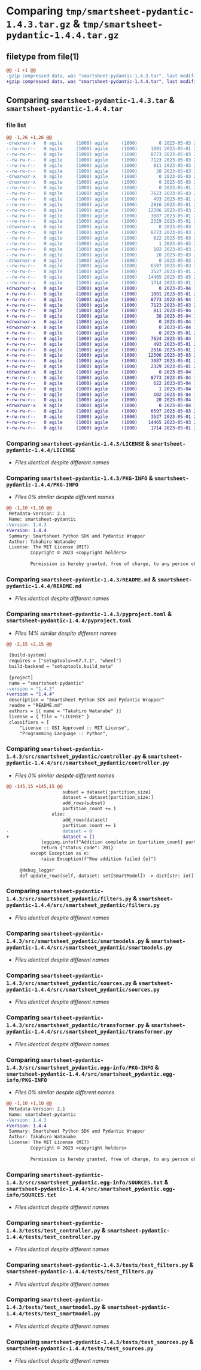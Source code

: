 # Comparing `tmp/smartsheet-pydantic-1.4.3.tar.gz` & `tmp/smartsheet-pydantic-1.4.4.tar.gz`

## filetype from file(1)

```diff
@@ -1 +1 @@
-gzip compressed data, was "smartsheet-pydantic-1.4.3.tar", last modified: Wed May  3 23:07:24 2023, max compression
+gzip compressed data, was "smartsheet-pydantic-1.4.4.tar", last modified: Thu May  4 18:43:30 2023, max compression
```

## Comparing `smartsheet-pydantic-1.4.3.tar` & `smartsheet-pydantic-1.4.4.tar`

### file list

```diff
@@ -1,26 +1,26 @@
-drwxrwxr-x   0 agile     (1000) agile     (1000)        0 2023-05-03 23:07:24.515820 smartsheet-pydantic-1.4.3/
--rw-rw-r--   0 agile     (1000) agile     (1000)     1091 2023-05-01 22:13:12.000000 smartsheet-pydantic-1.4.3/LICENSE
--rw-rw-r--   0 agile     (1000) agile     (1000)     8773 2023-05-03 23:07:24.515820 smartsheet-pydantic-1.4.3/PKG-INFO
--rw-rw-r--   0 agile     (1000) agile     (1000)     7123 2023-05-03 23:07:07.000000 smartsheet-pydantic-1.4.3/README.md
--rw-rw-r--   0 agile     (1000) agile     (1000)      811 2023-05-03 23:07:07.000000 smartsheet-pydantic-1.4.3/pyproject.toml
--rw-rw-r--   0 agile     (1000) agile     (1000)       38 2023-05-03 23:07:24.515820 smartsheet-pydantic-1.4.3/setup.cfg
-drwxrwxr-x   0 agile     (1000) agile     (1000)        0 2023-05-03 23:07:24.507820 smartsheet-pydantic-1.4.3/src/
-drwxrwxr-x   0 agile     (1000) agile     (1000)        0 2023-05-03 23:07:24.511820 smartsheet-pydantic-1.4.3/src/smartsheet_pydantic/
--rw-rw-r--   0 agile     (1000) agile     (1000)        0 2023-05-01 22:13:12.000000 smartsheet-pydantic-1.4.3/src/smartsheet_pydantic/__init__.py
--rw-rw-r--   0 agile     (1000) agile     (1000)     7623 2023-05-03 23:07:07.000000 smartsheet-pydantic-1.4.3/src/smartsheet_pydantic/controller.py
--rw-rw-r--   0 agile     (1000) agile     (1000)      493 2023-05-01 22:13:12.000000 smartsheet-pydantic-1.4.3/src/smartsheet_pydantic/debug_logger.py
--rw-rw-r--   0 agile     (1000) agile     (1000)     2816 2023-05-01 22:13:12.000000 smartsheet-pydantic-1.4.3/src/smartsheet_pydantic/filters.py
--rw-rw-r--   0 agile     (1000) agile     (1000)    12506 2023-05-03 23:07:07.000000 smartsheet-pydantic-1.4.3/src/smartsheet_pydantic/smartmodels.py
--rw-rw-r--   0 agile     (1000) agile     (1000)     3087 2023-05-01 22:53:34.000000 smartsheet-pydantic-1.4.3/src/smartsheet_pydantic/sources.py
--rw-rw-r--   0 agile     (1000) agile     (1000)     2329 2023-05-01 22:13:12.000000 smartsheet-pydantic-1.4.3/src/smartsheet_pydantic/transformer.py
-drwxrwxr-x   0 agile     (1000) agile     (1000)        0 2023-05-03 23:07:24.515820 smartsheet-pydantic-1.4.3/src/smartsheet_pydantic.egg-info/
--rw-rw-r--   0 agile     (1000) agile     (1000)     8773 2023-05-03 23:07:24.000000 smartsheet-pydantic-1.4.3/src/smartsheet_pydantic.egg-info/PKG-INFO
--rw-rw-r--   0 agile     (1000) agile     (1000)      622 2023-05-03 23:07:24.000000 smartsheet-pydantic-1.4.3/src/smartsheet_pydantic.egg-info/SOURCES.txt
--rw-rw-r--   0 agile     (1000) agile     (1000)        1 2023-05-03 23:07:24.000000 smartsheet-pydantic-1.4.3/src/smartsheet_pydantic.egg-info/dependency_links.txt
--rw-rw-r--   0 agile     (1000) agile     (1000)      102 2023-05-03 23:07:24.000000 smartsheet-pydantic-1.4.3/src/smartsheet_pydantic.egg-info/requires.txt
--rw-rw-r--   0 agile     (1000) agile     (1000)       20 2023-05-03 23:07:24.000000 smartsheet-pydantic-1.4.3/src/smartsheet_pydantic.egg-info/top_level.txt
-drwxrwxr-x   0 agile     (1000) agile     (1000)        0 2023-05-03 23:07:24.515820 smartsheet-pydantic-1.4.3/tests/
--rw-rw-r--   0 agile     (1000) agile     (1000)     6597 2023-05-03 23:07:07.000000 smartsheet-pydantic-1.4.3/tests/test_controller.py
--rw-rw-r--   0 agile     (1000) agile     (1000)     3527 2023-05-01 22:13:12.000000 smartsheet-pydantic-1.4.3/tests/test_filters.py
--rw-rw-r--   0 agile     (1000) agile     (1000)    14465 2023-05-03 23:07:07.000000 smartsheet-pydantic-1.4.3/tests/test_smartmodel.py
--rw-rw-r--   0 agile     (1000) agile     (1000)     1714 2023-05-01 22:13:12.000000 smartsheet-pydantic-1.4.3/tests/test_sources.py
+drwxrwxr-x   0 agile     (1000) agile     (1000)        0 2023-05-04 18:43:30.185801 smartsheet-pydantic-1.4.4/
+-rw-rw-r--   0 agile     (1000) agile     (1000)     1091 2023-05-01 22:13:12.000000 smartsheet-pydantic-1.4.4/LICENSE
+-rw-rw-r--   0 agile     (1000) agile     (1000)     8773 2023-05-04 18:43:30.185801 smartsheet-pydantic-1.4.4/PKG-INFO
+-rw-rw-r--   0 agile     (1000) agile     (1000)     7123 2023-05-03 23:07:07.000000 smartsheet-pydantic-1.4.4/README.md
+-rw-rw-r--   0 agile     (1000) agile     (1000)      811 2023-05-04 18:43:16.000000 smartsheet-pydantic-1.4.4/pyproject.toml
+-rw-rw-r--   0 agile     (1000) agile     (1000)       38 2023-05-04 18:43:30.185801 smartsheet-pydantic-1.4.4/setup.cfg
+drwxrwxr-x   0 agile     (1000) agile     (1000)        0 2023-05-04 18:43:30.181801 smartsheet-pydantic-1.4.4/src/
+drwxrwxr-x   0 agile     (1000) agile     (1000)        0 2023-05-04 18:43:30.185801 smartsheet-pydantic-1.4.4/src/smartsheet_pydantic/
+-rw-rw-r--   0 agile     (1000) agile     (1000)        0 2023-05-01 22:13:12.000000 smartsheet-pydantic-1.4.4/src/smartsheet_pydantic/__init__.py
+-rw-rw-r--   0 agile     (1000) agile     (1000)     7624 2023-05-04 18:43:16.000000 smartsheet-pydantic-1.4.4/src/smartsheet_pydantic/controller.py
+-rw-rw-r--   0 agile     (1000) agile     (1000)      493 2023-05-01 22:13:12.000000 smartsheet-pydantic-1.4.4/src/smartsheet_pydantic/debug_logger.py
+-rw-rw-r--   0 agile     (1000) agile     (1000)     2816 2023-05-01 22:13:12.000000 smartsheet-pydantic-1.4.4/src/smartsheet_pydantic/filters.py
+-rw-rw-r--   0 agile     (1000) agile     (1000)    12506 2023-05-03 23:07:07.000000 smartsheet-pydantic-1.4.4/src/smartsheet_pydantic/smartmodels.py
+-rw-rw-r--   0 agile     (1000) agile     (1000)     3087 2023-05-01 22:53:34.000000 smartsheet-pydantic-1.4.4/src/smartsheet_pydantic/sources.py
+-rw-rw-r--   0 agile     (1000) agile     (1000)     2329 2023-05-01 22:13:12.000000 smartsheet-pydantic-1.4.4/src/smartsheet_pydantic/transformer.py
+drwxrwxr-x   0 agile     (1000) agile     (1000)        0 2023-05-04 18:43:30.185801 smartsheet-pydantic-1.4.4/src/smartsheet_pydantic.egg-info/
+-rw-rw-r--   0 agile     (1000) agile     (1000)     8773 2023-05-04 18:43:30.000000 smartsheet-pydantic-1.4.4/src/smartsheet_pydantic.egg-info/PKG-INFO
+-rw-rw-r--   0 agile     (1000) agile     (1000)      622 2023-05-04 18:43:30.000000 smartsheet-pydantic-1.4.4/src/smartsheet_pydantic.egg-info/SOURCES.txt
+-rw-rw-r--   0 agile     (1000) agile     (1000)        1 2023-05-04 18:43:30.000000 smartsheet-pydantic-1.4.4/src/smartsheet_pydantic.egg-info/dependency_links.txt
+-rw-rw-r--   0 agile     (1000) agile     (1000)      102 2023-05-04 18:43:30.000000 smartsheet-pydantic-1.4.4/src/smartsheet_pydantic.egg-info/requires.txt
+-rw-rw-r--   0 agile     (1000) agile     (1000)       20 2023-05-04 18:43:30.000000 smartsheet-pydantic-1.4.4/src/smartsheet_pydantic.egg-info/top_level.txt
+drwxrwxr-x   0 agile     (1000) agile     (1000)        0 2023-05-04 18:43:30.185801 smartsheet-pydantic-1.4.4/tests/
+-rw-rw-r--   0 agile     (1000) agile     (1000)     6597 2023-05-03 23:07:07.000000 smartsheet-pydantic-1.4.4/tests/test_controller.py
+-rw-rw-r--   0 agile     (1000) agile     (1000)     3527 2023-05-01 22:13:12.000000 smartsheet-pydantic-1.4.4/tests/test_filters.py
+-rw-rw-r--   0 agile     (1000) agile     (1000)    14465 2023-05-03 23:07:07.000000 smartsheet-pydantic-1.4.4/tests/test_smartmodel.py
+-rw-rw-r--   0 agile     (1000) agile     (1000)     1714 2023-05-01 22:13:12.000000 smartsheet-pydantic-1.4.4/tests/test_sources.py
```

### Comparing `smartsheet-pydantic-1.4.3/LICENSE` & `smartsheet-pydantic-1.4.4/LICENSE`

 * *Files identical despite different names*

### Comparing `smartsheet-pydantic-1.4.3/PKG-INFO` & `smartsheet-pydantic-1.4.4/PKG-INFO`

 * *Files 0% similar despite different names*

```diff
@@ -1,10 +1,10 @@
 Metadata-Version: 2.1
 Name: smartsheet-pydantic
-Version: 1.4.3
+Version: 1.4.4
 Summary: Smartsheet Python SDK and Pydantic Wrapper
 Author: Takahiro Watanabe
 License: The MIT License (MIT)
         Copyright © 2023 <copyright holders>
         
         Permission is hereby granted, free of charge, to any person obtaining a copy of this software and associated documentation files (the “Software”), to deal in the Software without restriction, including without limitation the rights to use, copy, modify, merge, publish, distribute, sublicense, and/or sell copies of the Software, and to permit persons to whom the Software is furnished to do so, subject to the following conditions:
```

### Comparing `smartsheet-pydantic-1.4.3/README.md` & `smartsheet-pydantic-1.4.4/README.md`

 * *Files identical despite different names*

### Comparing `smartsheet-pydantic-1.4.3/pyproject.toml` & `smartsheet-pydantic-1.4.4/pyproject.toml`

 * *Files 14% similar despite different names*

```diff
@@ -2,15 +2,15 @@
 
 [build-system]
 requires = ["setuptools>=67.7.1", "wheel"]
 build-backend = "setuptools.build_meta"
 
 [project]
 name = "smartsheet-pydantic"
-version = "1.4.3"
+version = "1.4.4"
 description = "Smartsheet Python SDK and Pydantic Wrapper"
 readme = "README.md"
 authors = [{ name = "Takahiro Watanabe" }]
 license = { file = "LICENSE" }
 classifiers = [
     "License :: OSI Approved :: MIT License",
     "Programming Language :: Python",
```

### Comparing `smartsheet-pydantic-1.4.3/src/smartsheet_pydantic/controller.py` & `smartsheet-pydantic-1.4.4/src/smartsheet_pydantic/controller.py`

 * *Files 0% similar despite different names*

```diff
@@ -145,15 +145,15 @@
                     subset = dataset[:partition_size]
                     dataset = dataset[partition_size:]
                     add_rows(subset)
                     partition_count += 1
                 else:
                     add_rows(dataset)
                     partition_count += 1
-                    dataset = 0
+                    dataset = []
             logging.info(f"Addition complete in {partition_count} partitions, with each partition size of {partition_size}")
             return {"status_code": 201}
         except Exception as e:
             raise Exception(f"Row addition failed {e}")
 
     @debug_logger
     def update_rows(self, dataset: set[SmartModel]) -> dict[str: int]:
```

### Comparing `smartsheet-pydantic-1.4.3/src/smartsheet_pydantic/filters.py` & `smartsheet-pydantic-1.4.4/src/smartsheet_pydantic/filters.py`

 * *Files identical despite different names*

### Comparing `smartsheet-pydantic-1.4.3/src/smartsheet_pydantic/smartmodels.py` & `smartsheet-pydantic-1.4.4/src/smartsheet_pydantic/smartmodels.py`

 * *Files identical despite different names*

### Comparing `smartsheet-pydantic-1.4.3/src/smartsheet_pydantic/sources.py` & `smartsheet-pydantic-1.4.4/src/smartsheet_pydantic/sources.py`

 * *Files identical despite different names*

### Comparing `smartsheet-pydantic-1.4.3/src/smartsheet_pydantic/transformer.py` & `smartsheet-pydantic-1.4.4/src/smartsheet_pydantic/transformer.py`

 * *Files identical despite different names*

### Comparing `smartsheet-pydantic-1.4.3/src/smartsheet_pydantic.egg-info/PKG-INFO` & `smartsheet-pydantic-1.4.4/src/smartsheet_pydantic.egg-info/PKG-INFO`

 * *Files 0% similar despite different names*

```diff
@@ -1,10 +1,10 @@
 Metadata-Version: 2.1
 Name: smartsheet-pydantic
-Version: 1.4.3
+Version: 1.4.4
 Summary: Smartsheet Python SDK and Pydantic Wrapper
 Author: Takahiro Watanabe
 License: The MIT License (MIT)
         Copyright © 2023 <copyright holders>
         
         Permission is hereby granted, free of charge, to any person obtaining a copy of this software and associated documentation files (the “Software”), to deal in the Software without restriction, including without limitation the rights to use, copy, modify, merge, publish, distribute, sublicense, and/or sell copies of the Software, and to permit persons to whom the Software is furnished to do so, subject to the following conditions:
```

### Comparing `smartsheet-pydantic-1.4.3/src/smartsheet_pydantic.egg-info/SOURCES.txt` & `smartsheet-pydantic-1.4.4/src/smartsheet_pydantic.egg-info/SOURCES.txt`

 * *Files identical despite different names*

### Comparing `smartsheet-pydantic-1.4.3/tests/test_controller.py` & `smartsheet-pydantic-1.4.4/tests/test_controller.py`

 * *Files identical despite different names*

### Comparing `smartsheet-pydantic-1.4.3/tests/test_filters.py` & `smartsheet-pydantic-1.4.4/tests/test_filters.py`

 * *Files identical despite different names*

### Comparing `smartsheet-pydantic-1.4.3/tests/test_smartmodel.py` & `smartsheet-pydantic-1.4.4/tests/test_smartmodel.py`

 * *Files identical despite different names*

### Comparing `smartsheet-pydantic-1.4.3/tests/test_sources.py` & `smartsheet-pydantic-1.4.4/tests/test_sources.py`

 * *Files identical despite different names*

